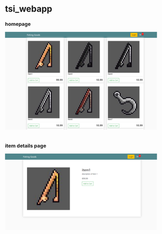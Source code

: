 # tsi_webapp

### homepage
![1](screenshots/1.PNG)<br><br>

### item details page
![2](screenshots/2.PNG)<br><br>